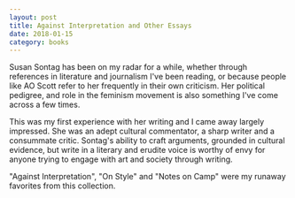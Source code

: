 ```yaml
---
layout: post
title: Against Interpretation and Other Essays
date: 2018-01-15
category: books
---
```


Susan Sontag has been on my radar for a while, whether through references in literature and journalism I've been reading, or because people like AO Scott refer to her frequently in their own criticism. Her political pedigree, and role in the feminism movement is also something I've come across a few times.

This was my first experience with her writing and I came away largely impressed. She was an adept cultural commentator, a sharp writer and a consummate critic. Sontag's ability to craft arguments, grounded in cultural evidence, but write in a literary and erudite voice is worthy of envy for anyone trying to engage with art and society through writing. 

"Against Interpretation", "On Style" and "Notes on Camp" were my runaway favorites from this collection. 